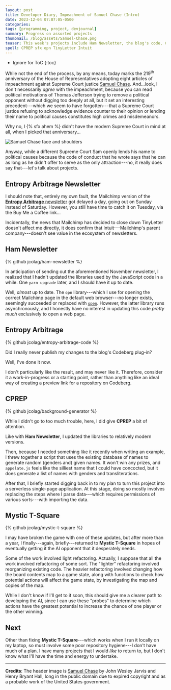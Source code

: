 ```yaml
---
layout: post
title: Developer Diary, Impeachment of Samuel Chase (Intro)
date: 2023-12-04 07:07:05-0500
categories:
tags: [programming, project, devjournal]
summary: Progress on assorted projects
thumbnail: /blog/assets/Samuel-Chase.png
teaser: This week's projects include Ham Newsletter, the blog's code, CPREP, and Mystic T-Square.
spell: CPREP sfx opn TinyLetter Intuit
---
```


* Ignore for ToC
{:toc}

While not the end of the process, by any means, today marks the 219<sup>th</sup> anniversary of the House of Representatives adopting eight articles of impeachment against Supreme Court justice [Samuel Chase](https://en.wikipedia.org/wiki/Samuel_Chase).  And...look, I don't necessarily *agree* with the impeachment, because you can read political motivations of Thomas Jefferson trying to remove a political opponent without digging too deeply at all, but it set an interesting precedent---which we seem to have forgotten---that a Supreme Court justice refusing to acknowledge evidence counter to their opinion or lending their name to political causes constitutes high crimes and misdemeanors.

Why no, I {% sfx ahem %} didn't have the modern Supreme Court in mind at all, when I picked that anniversary...

![Samuel Chase face and shoulders](/blog/assets/Samuel-Chase.png "I've seen worse headshots on LinkedIn, honestly")

Anyway, while a different Supreme Court Sam openly lends his name to political causes because the code of conduct that he wrote says that he can as long as he didn't offer to serve as the only attraction---no, it really does say that---let's talk about projects.

## Entropy Arbitrage Newsletter

I should note that, entirely my own fault, the Mailchimp version of the [**Entropy Arbitrage** newsletter](https://www.buymeacoffee.com/jcolag) got delayed a day, going out on Sunday instead of Saturday.  However, you still have time to catch it on Tuesday, via the Buy Me a Coffee link...

Incidentally, the news that Mailchimp has decided to close down TinyLetter doesn't affect me directly, it does confirm that Intuit---Mailchimp's parent company---doesn't see value in the ecosystem of newsletters.

## Ham Newsletter

{% github jcolag/ham-newsletter %}

In anticipation of sending out the aforementioned November newsletter, I realized that I hadn't updated the libraries used by the JavaScript code in a while.  One `yarn upgrade` later, and I should have it up to date.

Well, *almost* up to date.  The `opn` library---which I use for opening the correct Mailchimp page in the default web browser---no longer exists, seemingly succeeded or replaced with [`open`](https://www.npmjs.com/package/open).  However, the latter library runs asynchronously, and I honestly have no interest in updating this code *pretty much* exclusively to open a web page.

## Entropy Arbitrage

{% github jcolag/entropy-arbitrage-code %}

Did I really never publish my changes to the blog's Codeberg plug-in?

Well, I've done it now.

I don't particularly like the result, and may never like it.  Therefore, consider it a work-in-progress or a starting point, rather than anything like an ideal way of creating a preview link for a repository on Codeberg.

## CPREP

{% github jcolag/background-generator %}

While I didn't go to too much trouble, here, I did give **CPREP** a bit of attention.

Like with **Ham Newsletter**, I updated the libraries to relatively modern versions.

Then, because I needed something like it recently when writing an example, I threw together a script that uses the existing database of names to generate random (genders and) given names.  It won't win any prizes, and `appelate.js` feels like the silliest name that I could have concocted, but it does generate a list of names with genders and transliterations.

After that, I briefly started digging back in to my plan to turn this project into a serverless single-page application.  At this stage, doing so mostly involves replacing the steps where I parse data---which requires permissions of various sorts---with importing the data.

## Mystic T-Square

{% github jcolag/mystic-t-square %}

I may have broken the game with one of these updates, but after more than a year, I finally---again, briefly---returned to **Mystic T-Square** in hopes of eventually getting it the AI opponent that it desperately needs.

Some of the work involved light refactoring.  Actually, I suppose that all the work involved refactoring of some sort.  The "lighter" refactoring involved reorganizing existing code.  The heavier refactoring involved changing how the board contents map to a game state, along with functions to check how potential actions will affect the game state, by investigating the map and copies of the map.

While I don't know if I'll get to it soon, this should give me a clearer path to developing the AI, since I can use these "probes" to determine which actions have the greatest potential to increase the chance of one player or the other winning.

## Next

Other than fixing **Mystic T-Square**---which works when I run it locally on my laptop, so must involve some poor repository hygiene---I don't have much of a plan.  I have many projects that I would *like* to return to, but I don't know what I'll have the time and energy to undertake.

* * *

**Credits**:  The header image is [Samuel Chase](https://digitalcollections.nypl.org/items/510d47db-9275-a3d9-e040-e00a18064a99) by John Wesley Jarvis and Henry Bryant Hall, long in the public domain due to expired copyright and as a probable work of the United States government.
